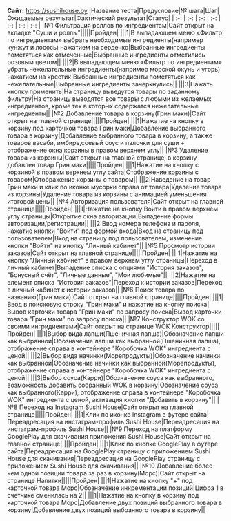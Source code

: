 **Сайт:** https://sushihouse.by
|Название теста|Предусловие|№ шага|Шаг|Ожидаемые результат|Фактический результат|Статус|
| :-: | :-: | :-: | :-: | :-: | :-: | :-: |
|№1 Фильтрация роллов по ингредиентам|Сайт открыт на вкладке "Суши и роллы"|||||Пройден|
|||1|В выпадающем меню «Фильтр по ингредиентам» выбрать необходимые ингредиенты(например кунжут и лосось) нажатием на сердечко|Выбранные ингредиенты пометяться как отмеченные|Выбранные ингредиенты отметились розовым цветом||
|||2|В выпадающем меню «Фильтр по ингредиентам» убрать нежелательные ингредиенты(например морской окунь и угорь) нажатием на крестик|Выбранные ингредиенты пометяться как нежелательные|Выбранные ингредиенты зачеркнулись||
|||3|Нажать кнопку применить|На страницу выведутся товары по заданному фильтру|На страницу выводятся все товары с любыми из желаемых ингредиентов, кроме тех в которых содержатся нежелательные ингредиенты||
|№2 Добавление товара в корзину(Грин маки)|Сайт открыт на главной странице|||||Пройден|
|||1|Нажатие на кнопку в корзину под карточкой товара Грин маки|Добавление выбранного товара в корзину|Добавление выбранного товара в корзину, а также товаров васаби, имбирь,соевый соус и палочки для суши + отображение окна корзины в правом верхнем углу||
|№3 Удаление товара из корзины|Сайт открыт на главной странице, в корзину добавлен товар Грин маки|||||Пройден|
|||1|Нажатие на кнопку с корзиной в правом верхнем углу сайта|Отображение корзины с товаром|Отображение корзины с товаром||
|||2|Наведение на товар Грин маки и клик по иконке мусорки справа от товара|Удаление товара из корзины|Удаление товара из корзины с анимацией уменьшения итоговой цены||
|№4 Авторизация пользователя|Сайт открыт на главной странице|||||Пройден|
|||1|Нажатие на кнопку Войти в правом верхнем углу страницы|Открытие окна авторизации|Выпадение формы авторизации/регистрации||
|||2|Ввод номера телефона и пароля, нажатие кнопки "Войти" под формой входа|Вход на страницу под пользователем|Вход на страницу под пользователем, изменение кнопки "Войти" на кнопку "Личный кабинет"||
|№5 Просмотр истории заказов|Сайт открыт на главной странице|||||Пройден|
|||1|Нажатие на кнопку "Личный кабинет" в правом верхнем углу страницы|Переход в личный кабинет|Выпадение списка с опциями "История заказов", "Бонусный счёт", "Личные данные", "Мои любимые"||
|||2|Нажатие на элемент списка "История заказов"|Переход к истории заказов|Переход в личный кабинет к истории заказов||
|№6 Поиск товара по названию(Грин маки)|Сайт открыт на главной странице|||||Пройден|
|||1|Ввод в поисковую строку "Грин маки" и нажатие на кнопку поиска|Вывод карточки товара "Грин маки" по запросу поиска|Вывод карточки товара "Грин маки" по запросу поиска||
|№7 Конструктор WOK со своими ингридиентами|Сайт открыт на странице WOK Конструктор|||||Пройден|
|||1|Выбор вида лапши(Пшеничная лапша)|Обозначение лапши как выбранной|Обозначение лапши как выбранной(Пшеничная лапша), отображение справа в контейнере "Коробочка WOK" ингредиента с ценой||
|||2|Выбор вида начинки(Морепродукты)|Обозначение начинки как выбранной|Обозначение начинки как выбранной(Морепродукты), отображение справа в контейнере "Коробочка WOK" ингредиента с ценой||
|||3|Выбор соуса(Карри)|Обозначение соуса как выбранного, возможность добавить собранный WOK в корзину|Обозначение соуса как выбранного(Карри), отображение справа в контейнере "Коробочка WOK" ингредиента с ценой, активация кнопки "Добавить в корзину"||
|№8 Переход на Instagram Sushi House|Сайт открыт на главной странице|||||Пройден|
|||1|Клик по иконке Instagram в футере сайта|Переадресация на инстаграм-профиль Sushi House|Переадресация на инстаграм-профиль Sushi House||
|№9 Переход на платформу GooglePlay для скачивания приложения Sushi House|Сайт открыт на главной странице|||||Пройден|
|||1|Клик по кнопке GooglePlay в футере сайта|Переадресация на GooglePlay страницу с приложением Sushi House для скачивания|Переадресация на GooglePlay страницу с приложением Sushi House для скачивания||
|№10 Добавление более чем одной позиции товара за раз в корзину(Морс)|Сайт открыт на странице Напитки|||||Пройден|
|||1|Нажатие на кнопку "+" под карточкой товара Морс|Обозначение инкрементации позиций|Цифра 1 в счетчике сменилась на 2||
|||1|Нажатие на кнопку в корзину под карточкой товара Морс|Добавление двух позиций выбранного товара в корзину|Добавление двух позиций выбранного товара в корзину||


